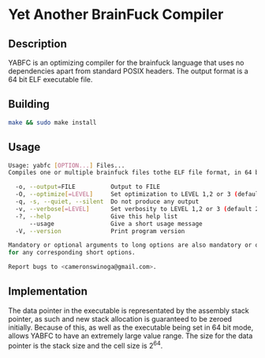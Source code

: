 # **Y**et **A**nother **B**rain**F**uck **C**ompiler

## Description
YABFC is an optimizing compiler for the brainfuck language that uses no dependencies apart from standard POSIX headers.
The output format is a 64 bit ELF executable file.

## Building
``` BASH
make && sudo make install
```

## Usage
``` BASH
Usage: yabfc [OPTION...] Files...
Compiles one or multiple brainfuck files tothe ELF file format, in 64 bit mode

  -o, --output=FILE          Output to FILE
  -O, --optimize[=LEVEL]     Set optimization to LEVEL 1,2 or 3 (default 2)
  -q, -s, --quiet, --silent  Do not produce any output
  -v, --verbose[=LEVEL]      Set verbosity to LEVEL 1,2 or 3 (default 2)
  -?, --help                 Give this help list
      --usage                Give a short usage message
  -V, --version              Print program version

Mandatory or optional arguments to long options are also mandatory or optional
for any corresponding short options.

Report bugs to <cameronswinoga@gmail.com>.
```

## Implementation
The data pointer in the executable is representated by the assembly stack pointer, as such and new stack allocation is guaranteed to be zeroed initially.  Because of this, as well as the executable being set in 64 bit mode, allows YABFC to have an extremely large value range.  The size for the data pointer is the stack size and the cell size is 2<sup>64</sup>.
